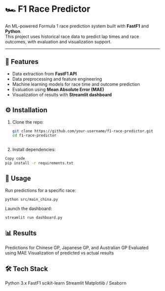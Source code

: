 # 🏎️ F1 Race Predictor

An ML-powered Formula 1 race prediction system built with **FastF1** and **Python**.  
This project uses historical race data to predict lap times and race outcomes, with evaluation and visualization support.

---

## 📌 Features
- Data extraction from **FastF1 API**
- Data preprocessing and feature engineering
- Machine learning models for race time and outcome prediction
- Evaluation using **Mean Absolute Error (MAE)**
- Visualization of results with **Streamlit dashboard**

## ⚙️ Installation
1. Clone the repo:
   ```bash
   git clone https://github.com/your-username/f1-race-predictor.git
   cd f1-race-predictor
  
2. Install dependencies:
  ```bash
  Copy code
  pip install -r requirements.txt
```
## 🚀 Usage

Run predictions for a specific race:
    
    python src/main_china.py

Launch the dashboard:

    streamlit run dashboard.py


## 📊 Results
Predictions for Chinese GP, Japanese GP, and Australian GP
Evaluated using MAE
Visualization of predicted vs actual results

## 🛠️ Tech Stack
Python 3.x
FastF1
scikit-learn
Streamlit
Matplotlib / Seaborn
